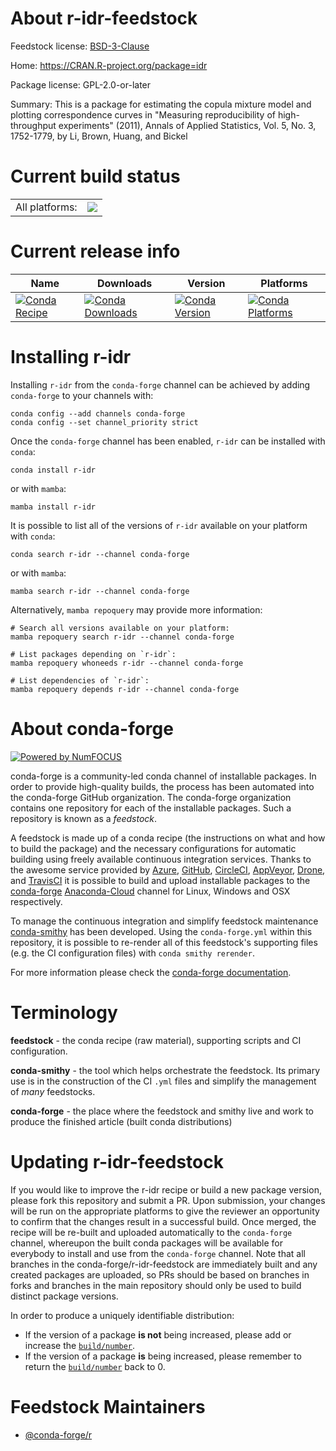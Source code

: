 About r-idr-feedstock
=====================

Feedstock license: [BSD-3-Clause](https://github.com/conda-forge/r-idr-feedstock/blob/main/LICENSE.txt)

Home: https://CRAN.R-project.org/package=idr

Package license: GPL-2.0-or-later

Summary: This is a package for estimating the copula mixture model and plotting correspondence curves in "Measuring reproducibility of high-throughput experiments" (2011), Annals of Applied Statistics, Vol. 5, No. 3, 1752-1779, by Li, Brown, Huang, and Bickel

Current build status
====================


<table><tr><td>All platforms:</td>
    <td>
      <a href="https://dev.azure.com/conda-forge/feedstock-builds/_build/latest?definitionId=1252&branchName=main">
        <img src="https://dev.azure.com/conda-forge/feedstock-builds/_apis/build/status/r-idr-feedstock?branchName=main">
      </a>
    </td>
  </tr>
</table>

Current release info
====================

| Name | Downloads | Version | Platforms |
| --- | --- | --- | --- |
| [![Conda Recipe](https://img.shields.io/badge/recipe-r--idr-green.svg)](https://anaconda.org/conda-forge/r-idr) | [![Conda Downloads](https://img.shields.io/conda/dn/conda-forge/r-idr.svg)](https://anaconda.org/conda-forge/r-idr) | [![Conda Version](https://img.shields.io/conda/vn/conda-forge/r-idr.svg)](https://anaconda.org/conda-forge/r-idr) | [![Conda Platforms](https://img.shields.io/conda/pn/conda-forge/r-idr.svg)](https://anaconda.org/conda-forge/r-idr) |

Installing r-idr
================

Installing `r-idr` from the `conda-forge` channel can be achieved by adding `conda-forge` to your channels with:

```
conda config --add channels conda-forge
conda config --set channel_priority strict
```

Once the `conda-forge` channel has been enabled, `r-idr` can be installed with `conda`:

```
conda install r-idr
```

or with `mamba`:

```
mamba install r-idr
```

It is possible to list all of the versions of `r-idr` available on your platform with `conda`:

```
conda search r-idr --channel conda-forge
```

or with `mamba`:

```
mamba search r-idr --channel conda-forge
```

Alternatively, `mamba repoquery` may provide more information:

```
# Search all versions available on your platform:
mamba repoquery search r-idr --channel conda-forge

# List packages depending on `r-idr`:
mamba repoquery whoneeds r-idr --channel conda-forge

# List dependencies of `r-idr`:
mamba repoquery depends r-idr --channel conda-forge
```


About conda-forge
=================

[![Powered by
NumFOCUS](https://img.shields.io/badge/powered%20by-NumFOCUS-orange.svg?style=flat&colorA=E1523D&colorB=007D8A)](https://numfocus.org)

conda-forge is a community-led conda channel of installable packages.
In order to provide high-quality builds, the process has been automated into the
conda-forge GitHub organization. The conda-forge organization contains one repository
for each of the installable packages. Such a repository is known as a *feedstock*.

A feedstock is made up of a conda recipe (the instructions on what and how to build
the package) and the necessary configurations for automatic building using freely
available continuous integration services. Thanks to the awesome service provided by
[Azure](https://azure.microsoft.com/en-us/services/devops/), [GitHub](https://github.com/),
[CircleCI](https://circleci.com/), [AppVeyor](https://www.appveyor.com/),
[Drone](https://cloud.drone.io/welcome), and [TravisCI](https://travis-ci.com/)
it is possible to build and upload installable packages to the
[conda-forge](https://anaconda.org/conda-forge) [Anaconda-Cloud](https://anaconda.org/)
channel for Linux, Windows and OSX respectively.

To manage the continuous integration and simplify feedstock maintenance
[conda-smithy](https://github.com/conda-forge/conda-smithy) has been developed.
Using the ``conda-forge.yml`` within this repository, it is possible to re-render all of
this feedstock's supporting files (e.g. the CI configuration files) with ``conda smithy rerender``.

For more information please check the [conda-forge documentation](https://conda-forge.org/docs/).

Terminology
===========

**feedstock** - the conda recipe (raw material), supporting scripts and CI configuration.

**conda-smithy** - the tool which helps orchestrate the feedstock.
                   Its primary use is in the construction of the CI ``.yml`` files
                   and simplify the management of *many* feedstocks.

**conda-forge** - the place where the feedstock and smithy live and work to
                  produce the finished article (built conda distributions)


Updating r-idr-feedstock
========================

If you would like to improve the r-idr recipe or build a new
package version, please fork this repository and submit a PR. Upon submission,
your changes will be run on the appropriate platforms to give the reviewer an
opportunity to confirm that the changes result in a successful build. Once
merged, the recipe will be re-built and uploaded automatically to the
`conda-forge` channel, whereupon the built conda packages will be available for
everybody to install and use from the `conda-forge` channel.
Note that all branches in the conda-forge/r-idr-feedstock are
immediately built and any created packages are uploaded, so PRs should be based
on branches in forks and branches in the main repository should only be used to
build distinct package versions.

In order to produce a uniquely identifiable distribution:
 * If the version of a package **is not** being increased, please add or increase
   the [``build/number``](https://docs.conda.io/projects/conda-build/en/latest/resources/define-metadata.html#build-number-and-string).
 * If the version of a package **is** being increased, please remember to return
   the [``build/number``](https://docs.conda.io/projects/conda-build/en/latest/resources/define-metadata.html#build-number-and-string)
   back to 0.

Feedstock Maintainers
=====================

* [@conda-forge/r](https://github.com/conda-forge/r/)


